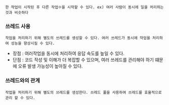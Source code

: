 	한 작업이 시작된 후 다른 작업ㅇ을 시작할 수 있다. ex) 여러 사람이 동시에 일을 처리하는 것과 비슷하다

### 쓰레드 사용
	작업을 처리하기 위해 별도의 쓰레드를 생성할 수 있다. 여러 쓰레드가 동시에 작업을 처리하여 성능을 향상시킬 수 있다.

* 장점 : 여러작업을 동시에 처리하여 응답 속도를 높일 수 있다.
* 단점 : 코드 작성 및 이해가 더 복잡할 수 있으며, 여러 쓰레드를 관리해야 하기 떄문에 오류 발생 가능성이 높아질 수 있다.

### 쓰레드와의 관계
	작업을 처리하기 위해 별도의 쓰레드를 생성한다. 쓰레드 풀을 사용하여 쓰레드를 효율적으로 관리 할 수 있다.